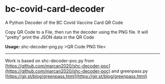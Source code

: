 # bc-covid-card-decoder
A Python Decoder of the BC Covid Vaccine Card QR Code

Copy QR Code to a File, then run the decoder using the PNG file. It will "pretty" print the JSON data in the QR Code


**Usage:** shc-decoder-png.py &gt;QR Code PNG file&lt;

---

Work is based on shc-decoder-poc.py	from [https://github.com/marcan2020/shc-decoder-poc](https://github.com/marcan2020/shc-decoder-poc)
and greenpass.py [https://gir.st/blog/greenpass.html](https://gir.st/blog/greenpass.html)

